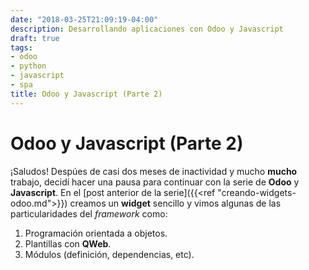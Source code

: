 ```yaml
---
date: "2018-03-25T21:09:19-04:00"
description: Desarrollando aplicaciones con Odoo y Javascript
draft: true
tags:
- odoo
- python
- javascript
- spa
title: Odoo y Javascript (Parte 2)
---
```


# Odoo y Javascript (Parte 2)

¡Saludos! Despúes de casi dos meses de inactividad y mucho **mucho** trabajo,
decidí hacer una pausa para continuar con la serie de **Odoo** y **Javascript**.
En el [post anterior de la serie]({{<ref "creando-widgets-odoo.md">}}) creamos
un **widget** sencillo y vimos algunas de las particularidades del *framework*
como:

1. Programación orientada a objetos.
2. Plantillas con **QWeb**.
3. Módulos (definición, dependencias, etc).
